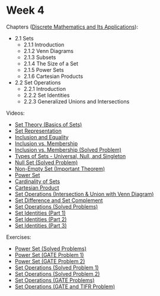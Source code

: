 # Week 4

Chapters ([Discrete Mathematics and Its Applications](https://annas-archive.org/md5/fbd2bb38796aca68b86da621fe6b0fad)):
- 2.1 Sets
    - 2.1.1 Introduction
    - 2.1.2 Venn Diagrams
    - 2.1.3 Subsets
    - 2.1.4 The Size of a Set
    - 2.1.5 Power Sets
    - 2.1.6 Cartesian Products
- 2.2 Set Operations
    - 2.2.1 Introduction
    - 2.2.2 Set Identities
    - 2.2.3 Generalized Unions and Intersections

Videos:
- [Set Theory (Basics of Sets)](https://www.youtube.com/watch?v=Ql7pHnavYSA)
- [Set Representation](https://www.youtube.com/watch?v=yYWBH5v5SKQ)
- [Inclusion and Equality](https://www.youtube.com/watch?v=4e58-bVRsUM)
- [Inclusion vs. Membership](https://www.youtube.com/watch?v=ZDBR-ByUhus)
- [Inclusion vs. Membership (Solved Problem)](https://www.youtube.com/watch?v=Q9JULigY1gk)
- [Types of Sets - Universal, Null, and Singleton](https://www.youtube.com/watch?v=hdaXCrJlEQ4)
- [Null Set (Solved Problem)](https://www.youtube.com/watch?v=N-uVm2eUSR0)
- [Non-Empty Set (Important Theorem)](https://www.youtube.com/watch?v=3t9puB8NSwY)
- [Power Set](https://www.youtube.com/watch?v=FOQn8afAvLE)
- [Cardinality of Sets](https://www.youtube.com/watch?v=ZvmtUacSxl4)
- [Cartesian Product](https://www.youtube.com/watch?v=UdZ4yxf-F4M)
- [Set Operations (Intersection & Union with Venn Diagram)](https://www.youtube.com/watch?v=JED4pyrpzas)
- [Set Difference and Set Complement](https://www.youtube.com/watch?v=2p8T87-onC4)
- [Set Operations (Solved Problems)](https://www.youtube.com/watch?v=W3CkXaayqbk)
- [Set Identities (Part 1)](https://www.youtube.com/watch?v=Ij3Pfzmi_VY)
- [Set Identities (Part 2)](https://www.youtube.com/watch?v=8hPALF2QBPI)
- [Set Identities (Part 3)](https://www.youtube.com/watch?v=2-0OvQ5tsn8)

Exercises:
- [Power Set (Solved Problems)](https://www.youtube.com/watch?v=QdQpSgxLTlA)
- [Power Set (GATE Problem 1)](https://www.youtube.com/watch?v=moBJ2Hv1Nv8)
- [Power Set (GATE Problem 2)](https://www.youtube.com/watch?v=25hx8KsoofM)
- [Set Operations (Solved Problem 1)](https://www.youtube.com/watch?v=cCWSw8TLmgE)
- [Set Operations (Solved Problem 2)](https://www.youtube.com/watch?v=7YZ9Va9d608)
- [Set Operations (GATE Problems)](https://www.youtube.com/watch?v=UC8hUm9XGTs)
- [Set Operations (GATE and TIFR Problem)](https://www.youtube.com/watch?v=24z-Al7uvt0)